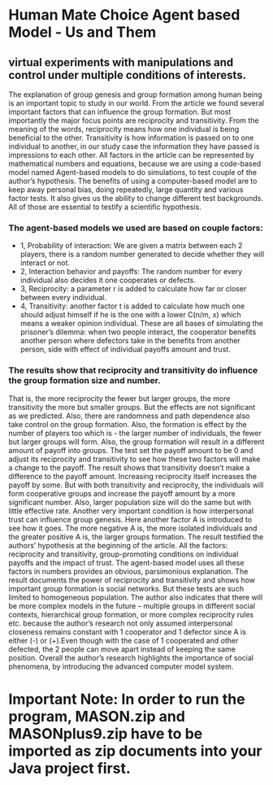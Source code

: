 # Human Mate Choice Agent based Model - Us and Them
## virtual experiments with manipulations and control under multiple conditions of interests.

The explanation of group genesis and group formation among human being is an important topic to study in our world. 
From the article we found several important factors that can influence the group formation. 
But most importantly the major focus points are reciprocity and transitivity. 
From the meaning of the words, reciprocity means how one individual is being beneficial to the other. 
Transitivity is how information is passed on to one individual to another, in our study case the information they have passed is impressions to each other. 
All factors in the article can be represented by mathematical numbers and equations, because we are using a code-based model named Agent-based models to do simulations, to test couple of the author’s hypothesis. 
The benefits of using a computer-based model are to keep away personal bias, doing repeatedly, large quantity and various factor tests. 
It also gives us the ability to change different test backgrounds. All of those are essential to testify a scientific hypothesis.

### The agent-based models we used are based on couple factors:  
  * 1, Probability of interaction: We are given a matrix between each 2 players, there is a random number generated to decide whether they will interact or not. 
  * 2, Interaction behavior and payoffs: The random number for every individual also decides it one cooperates or defects. 
  * 3, Reciprocity: a parameter r is added to calculate how far or closer between every individual. 
  * 4, Transitivity: another factor t is added to calculate how much one should adjust himself if he is the one with a lower C(n/m, x) which means a weaker opinion individual. 
   These are all bases of simulating the prisoner’s dilemma: when two people interact, the cooperator benefits another person where defectors take in the benefits from another person, side with effect of individual payoffs amount and trust.

### The results show that reciprocity and transitivity do influence the group formation size and number.  
That is, the more reciprocity the fewer but larger groups, the more transitivity the more but smaller groups. But the effects are not significant as we predicted. Also, there are randomness and path dependence also take control on the group formation. Also, the formation is effect by the number of players too which is - the larger number of individuals, the fewer but larger groups will form. Also, the group formation will result in a different amount of payoff into groups. The test set the payoff amount to be 0 and adjust its reciprocity and transitivity to see how these two factors will make a change to the payoff. The result shows that transitivity doesn’t make a difference to the payoff amount. Increasing reciprocity itself increases the payoff by some. But with both transitivity and reciprocity, the individuals will form cooperative groups and increase the payoff amount by a more significant number. Also, larger population size will do the same but with little effective rate.  Another very important condition is how interpersonal trust can influence group genesis. Here another factor A is introduced to see how it goes. The more negative A is, the more isolated individuals and the greater positive A is, the larger groups formation.
	The result testified the authors’ hypothesis at the beginning of the article. All the factors: reciprocity and transitivity, group-promoting conditions on individual payoffs and the impact of trust. The agent-based model uses all these factors in numbers provides an obvious, parsimonious explanation. The result documents the power of reciprocity and transitivity and shows how important group formation is social networks. But these tests are such limited to homogeneous population. The author also indicates that there will be more complex models in the future – multiple groups in different social contexts, hierarchical group formation, or more complex reciprocity rules etc. because the author’s research not only assumed interpersonal closeness remains constant with 1 cooperator and 1 defector since A is either (-) or (+).Even though with the case of 1 cooperated and other defected, the 2 people can move apart instead of keeping the same position.  Overall the author’s research highlights the importance of social phenomena, by introducing the advanced computer model system.
	
# Important Note: In order to run the program, MASON.zip and MASONplus9.zip have to be imported as zip documents into your Java project first.
	


